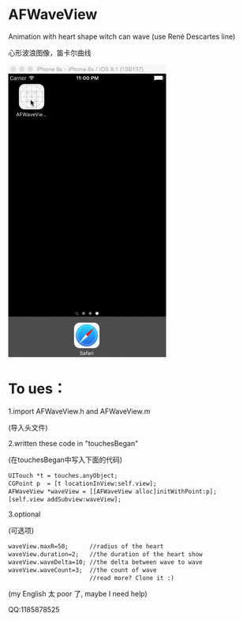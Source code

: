 # AFWaveView

Animation with heart shape witch can wave (use René Descartes line)

心形波浪图像，笛卡尔曲线

![Alt text](./AFWave.gif)

# To ues：

1.import AFWaveView.h and AFWaveView.m 

  (导入头文件)

2.written these code in "touchesBegan" 

  (在touchesBegan中写入下面的代码)

```
UITouch *t = touches.anyObject;
CGPoint p  = [t locationInView:self.view];
AFWaveView *waveView = [[AFWaveView alloc]initWithPoint:p];
[self.view addSubview:waveView];
```
3.optional

  (可选项)
```
waveView.maxR=50;      //radius of the heart
waveView.duration=2;   //the duration of the heart show
waveView.waveDelta=10; //the delta between wave to wave
waveView.waveCount=3;  //the count of wave
                       //read more? Clone it :)
```

(my English 太 poor 了, maybe I need help)

QQ:1185878525
